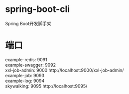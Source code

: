 # spring-boot-cli
Spring Boot开发脚手架


# 端口
example-redis: 9091  
example-swagger: 9092  
xxl-job-admin: 9000  http://localhost:9000/xxl-job-admin/  
example-job: 9093  
example-log: 9094  
skywalking: 9095 http://localhost:9095/  


